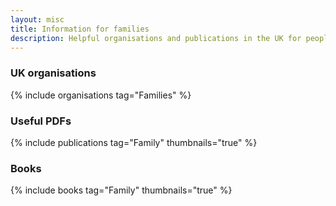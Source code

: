 ```yaml
---
layout: misc
title: Information for families
description: Helpful organisations and publications in the UK for people with trans, nonbinary, and gender non-conforming family members and partners
---
```


### UK organisations

{% include organisations tag="Families" %}

### Useful PDFs

{% include publications tag="Family" thumbnails="true" %}

### Books

{% include books tag="Family" thumbnails="true" %}